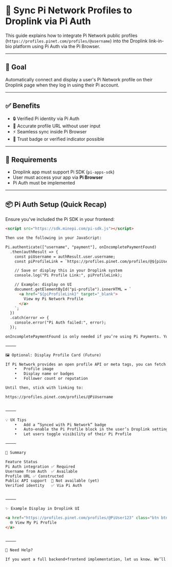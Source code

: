 # 🔗 Sync Pi Network Profiles to Droplink via Pi Auth

This guide explains how to integrate Pi Network public profiles (`https://profiles.pinet.com/profiles/@username`) into the Droplink link-in-bio platform using Pi Auth via the Pi Browser.

---

## 🚀 Goal

Automatically connect and display a user's Pi Network profile on their Droplink page when they log in using their Pi account.

---

## ✅ Benefits

- 🔒 Verified Pi identity via Pi Auth
- 🔗 Accurate profile URL without user input
- ⚡ Seamless sync inside Pi Browser
- 🪪 Trust badge or verified indicator possible

---

## 🔧 Requirements

- Droplink app must support Pi SDK (`pi-apps-sdk`)
- User must access your app via **Pi Browser**
- Pi Auth must be implemented

---

## 📦 Pi Auth Setup (Quick Recap)

Ensure you've included the Pi SDK in your frontend:

```html
<script src="https://sdk.minepi.com/pi-sdk.js"></script>

Then use the following in your JavaScript:

Pi.authenticate(["username", "payment"], onIncompletePaymentFound)
  .then(authResult => {
    const piUsername = authResult.user.username;
    const piProfileLink = `https://profiles.pinet.com/profiles/@${piUsername}`;

    // Save or display this in your Droplink system
    console.log("Pi Profile Link:", piProfileLink);

    // Example: display on UI
    document.getElementById("pi-profile").innerHTML = `
      <a href="${piProfileLink}" target="_blank">
        View my Pi Network Profile
      </a>
    `;
  })
  .catch(error => {
    console.error("Pi Auth failed:", error);
  });

onIncompletePaymentFound is only needed if you’re using Pi Payments. You can replace it with an empty function if not needed.

⸻

🖼️ Optional: Display Profile Card (Future)

If Pi Network provides an open profile API or meta tags, you can fetch:
	•	Profile image
	•	Display name or badges
	•	Follower count or reputation

Until then, stick with linking to:

https://profiles.pinet.com/profiles/@PiUsername


⸻

💡 UX Tips
	•	Add a “Synced with Pi Network” badge
	•	Auto-enable the Pi Profile block in the user’s Droplink settings
	•	Let users toggle visibility of their Pi Profile

⸻

📌 Summary

Feature	Status
Pi Auth integration	✅ Required
Username from Auth	✅ Available
Profile URL	✅ Constructed
Public API support	🚫 Not available (yet)
Verified identity	✅ Via Pi Auth


⸻

✨ Example Display in Droplink UI

<a href="https://profiles.pinet.com/profiles/@PiUser123" class="btn btn-pi-profile" target="_blank">
  🌐 View My Pi Profile
</a>


⸻

🔐 Need Help?

If you want a full backend+frontend implementation, let us know. We’ll generate boilerplate code for you.
